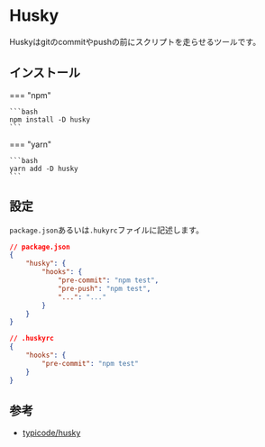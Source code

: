 # Husky

Huskyはgitのcommitやpushの前にスクリプトを走らせるツールです。

## インストール

=== "npm"

    ```bash
    npm install -D husky
    ```

=== "yarn"

    ```bash
    yarn add -D husky
    ```

## 設定

`package.json`あるいは`.hukyrc`ファイルに記述します。

```json
// package.json
{
    "husky": {
        "hooks": {
            "pre-commit": "npm test",
            "pre-push": "npm test",
            "...": "..."
        }
    }
}
```

```json
// .huskyrc
{
    "hooks": {
        "pre-commit": "npm test"
    }
}
```

## 参考

- [typicode/husky](https://github.com/typicode/husky/tree/master)
